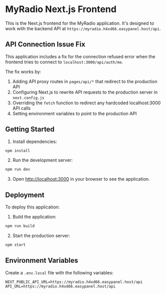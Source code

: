 # MyRadio Next.js Frontend

This is the Next.js frontend for the MyRadio application. It's designed to work with the backend API at `https://myradio.h4xd66.easypanel.host/api`.

## API Connection Issue Fix

This application includes a fix for the connection refused error when the frontend tries to connect to `localhost:3000/api/auth/me`.

The fix works by:

1. Adding API proxy routes in `pages/api/*` that redirect to the production API
2. Configuring Next.js to rewrite API requests to the production server in `next.config.js`
3. Overriding the `fetch` function to redirect any hardcoded localhost:3000 API calls
4. Setting environment variables to point to the production API

## Getting Started

1. Install dependencies:
```bash
npm install
```

2. Run the development server:
```bash
npm run dev
```

3. Open [http://localhost:3000](http://localhost:3000) in your browser to see the application.

## Deployment

To deploy this application:

1. Build the application:
```bash
npm run build
```

2. Start the production server:
```bash
npm start
```

## Environment Variables

Create a `.env.local` file with the following variables:

```
NEXT_PUBLIC_API_URL=https://myradio.h4xd66.easypanel.host/api
API_URL=https://myradio.h4xd66.easypanel.host/api
``` 